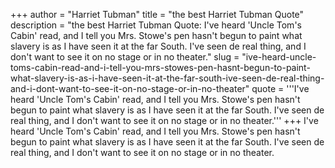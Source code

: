 +++
author = "Harriet Tubman"
title = "the best Harriet Tubman Quote"
description = "the best Harriet Tubman Quote: I've heard 'Uncle Tom's Cabin' read, and I tell you Mrs. Stowe's pen hasn't begun to paint what slavery is as I have seen it at the far South. I've seen de real thing, and I don't want to see it on no stage or in no theater."
slug = "ive-heard-uncle-toms-cabin-read-and-i-tell-you-mrs-stowes-pen-hasnt-begun-to-paint-what-slavery-is-as-i-have-seen-it-at-the-far-south-ive-seen-de-real-thing-and-i-dont-want-to-see-it-on-no-stage-or-in-no-theater"
quote = '''I've heard 'Uncle Tom's Cabin' read, and I tell you Mrs. Stowe's pen hasn't begun to paint what slavery is as I have seen it at the far South. I've seen de real thing, and I don't want to see it on no stage or in no theater.'''
+++
I've heard 'Uncle Tom's Cabin' read, and I tell you Mrs. Stowe's pen hasn't begun to paint what slavery is as I have seen it at the far South. I've seen de real thing, and I don't want to see it on no stage or in no theater.
